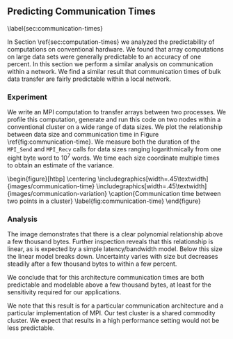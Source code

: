 
Predicting Communication Times
------------------------------

\label{sec:communication-times}

In Section \ref{sec:computation-times} we analyzed the predictability of computations on conventional hardware.  We found that array computations on large data sets were generally predictable to an accuracy of one percent.  In this section we perform a similar analysis on communication within a network.  We find a similar result that communication times of bulk data transfer are fairly predictable within a local network.


### Experiment

We write an MPI computation to transfer arrays between two processes.  We profile this computation, generate and run this code on two nodes within a conventional cluster on a wide range of data sizes.  We plot the relationship between data size and communication time in Figure \ref{fig:communication-time}.  We measure both the duration of the `MPI_Send` and `MPI_Recv` calls for data sizes ranging logarithmically from one eight byte word to $10^7$ words.  We time each size coordinate multiple times to obtain an estimate of the variance.  

\begin{figure}[htbp]
\centering
\includegraphics[width=.45\textwidth]{images/communication-time}
\includegraphics[width=.45\textwidth]{images/communication-variation}
\caption{Communication time between two points in a cluster}
\label{fig:communication-time}
\end{figure}

### Analysis

The image demonstrates that there is a clear polynomial relationship above a few thousand bytes.  Further inspection reveals that this relationship is linear, as is expected by a simple latency/bandwidth model.  Below this size the linear model breaks down.  Uncertainty varies with size but decreases steadily after a few thousand bytes to within a few percent. 

We conclude that for this architecture communication times are both predictable and modelable above a few thousand bytes, at least for the sensitivity required for our applications.

We note that this result is for a particular communication architecture and a particular implementation of MPI.  Our test cluster is a shared commodity cluster.  We expect that results in a high performance setting would not be less predictable.
